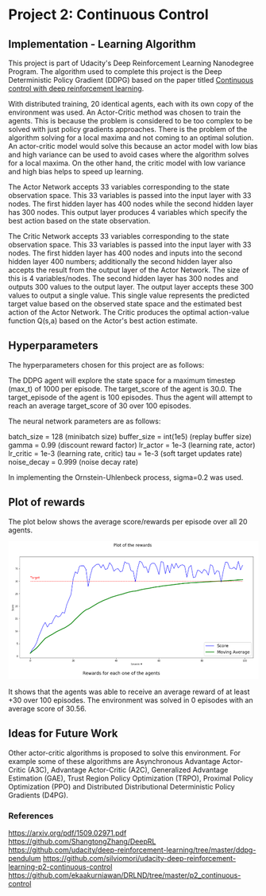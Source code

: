 # Project 2: Continuous Control

## Implementation - Learning Algorithm

This project is part of Udacity's Deep Reinforcement Learning Nanodegree Program. The algorithm used to complete this project is the Deep Deterministic Policy Gradient (DDPG) based on the paper titled [Continuous control with deep reinforcement learning](https://arxiv.org/abs/1509.02971).

With distributed training, 20 identical agents, each with its own copy of the environment was used. An Actor-Critic method was chosen to train the agents. This is because the problem is considered to be too complex to be solved with just policy gradients approaches. There is the problem of the algorithm solving for a local maxima and not coming to an optimal solution. An actor-critic model would solve this because an actor model with low bias and high variance can be used to avoid cases where the algorithm solves for a local maxima. On the other hand, the critic model with low variance and high bias helps to speed up learning.

The Actor Network accepts 33 variables corresponding to the state observation space. This 33 variables is passed into the input layer with 33 nodes.
The first hidden layer has 400 nodes while the second hidden layer has 300 nodes. This output layer produces 4 variables which specify the best action based on the state observation.

The Critic Network accepts 33 variables corresponding to the state observation space. This 33 variables is passed into the input layer with 33 nodes. The first hidden layer has 400 nodes and inputs into the second hidden layer 400 numbers; additionally the second hidden layer also accepts the result from the output layer of the Actor Network. The size of this is 4 variables/nodes. The second hidden layer has 300 nodes and outputs 300 values to the output layer. The output layer accepts these 300 values to output a single value. This single value represents the predicted target value based on the observed state space and the estimated best action of the Actor Network. The Critic produces the optimal action-value function Q(s,a) based on the Actor's best action estimate.

## Hyperparameters

The hyperparameters chosen for this project are as follows:

The DDPG agent will explore the state space for a maximum timestep (max_t) of 1000 per episode.
The target_score of the agent is 30.0.
The target_episode of the agent is 100 episodes. Thus the agent will attempt to reach an average target_score of 30 over 100 episodes.

The neural network parameters are as follows:

batch_size = 128 (minibatch size)
buffer_size = int(1e5) (replay buffer size)
gamma = 0.99 (discount reward factor)
lr_actor = 1e-3 (learning rate, actor)
lr_critic = 1e-3 (learning rate, critic)
tau = 1e-3 (soft target updates rate)
noise_decay = 0.999 (noise decay rate)

In implementing the Ornstein-Uhlenbeck process, sigma=0.2 was used.

## Plot of rewards

The plot below shows the average score/rewards per episode over all 20 agents.

![](./images/Plot_of_the_rewards.png)

It shows that the agents was able to receive an average reward of at least +30 over 100 episodes.
The environment was solved in 0 episodes with an average score of 30.56.

## Ideas for Future Work

Other actor-critic algorithms is proposed to solve this environment. For example some of these algorithms are Asynchronous Advantage Actor-Critic (A3C), Advantage Actor-Critic (A2C), Generalized Advantage Estimation (GAE), Trust Region Policy Optimization (TRPO), Proximal Policy Optimization (PPO) and Distributed Distributional Deterministic Policy Gradients (D4PG).

### References

https://arxiv.org/pdf/1509.02971.pdf
https://github.com/ShangtongZhang/DeepRL
https://github.com/udacity/deep-reinforcement-learning/tree/master/ddpg-pendulum
https://github.com/silviomori/udacity-deep-reinforcement-learning-p2-continuous-control
https://github.com/ekaakurniawan/DRLND/tree/master/p2_continuous-control
